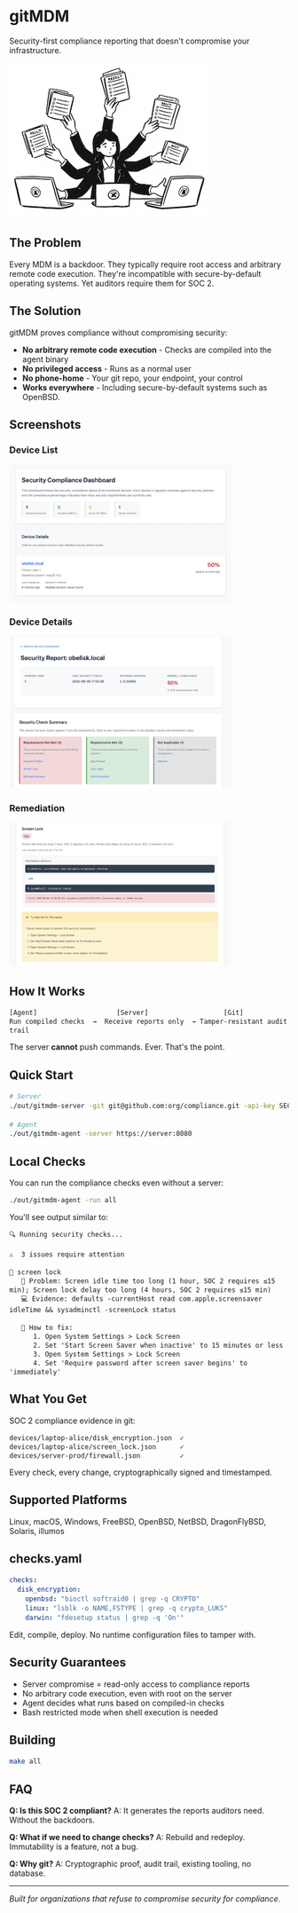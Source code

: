 # gitMDM

Security-first compliance reporting that doesn't compromise your infrastructure.

![gitMDM Logo](media/logo_small.png)

## The Problem

Every MDM is a backdoor. They typically require root access and arbitrary remote code execution. They're incompatible with secure-by-default operating systems. Yet auditors require them for SOC 2.

## The Solution

gitMDM proves compliance without compromising security:
- **No arbitrary remote code execution** - Checks are compiled into the agent binary
- **No privileged access** - Runs as a normal user
- **No phone-home** - Your git repo, your endpoint, your control
- **Works everywhere** - Including secure-by-default systems such as OpenBSD.

## Screenshots

### Device List
<a href="media/dashboard.png"><img src="media/dashboard.png" alt="Dashboard" width="400"/></a>

### Device Details

<a href="media/report.png"><img src="media/report.png" alt="Agent Report" width="400"/></a>

### Remediation
<a href="media/remediate.png"><img src="media/remediate.png" alt="Remediation Steps" width="400"/></a>

## How It Works

```
[Agent]                    [Server]                   [Git]
Run compiled checks  →  Receive reports only  → Tamper-resistant audit trail
```

The server **cannot** push commands. Ever. That's the point.

## Quick Start

```bash
# Server
./out/gitmdm-server -git git@github.com:org/compliance.git -api-key SECRET

# Agent
./out/gitmdm-agent -server https://server:8080
```

## Local Checks

You can run the compliance checks even without a server:

```bash
./out/gitmdm-agent -run all
```

You'll see output similar to:

```log
🔍 Running security checks...

⚠️  3 issues require attention

🔸 screen lock
   🐞 Problem: Screen idle time too long (1 hour, SOC 2 requires ≤15 min); Screen lock delay too long (4 hours, SOC 2 requires ≤15 min)
   💻 Evidence: defaults -currentHost read com.apple.screensaver idleTime && sysadminctl -screenLock status

   🔧 How to fix:
      1. Open System Settings > Lock Screen
      2. Set 'Start Screen Saver when inactive' to 15 minutes or less
      3. Open System Settings > Lock Screen
      4. Set 'Require password after screen saver begins' to 'immediately'
```

## What You Get

SOC 2 compliance evidence in git:
```
devices/laptop-alice/disk_encryption.json  ✓
devices/laptop-alice/screen_lock.json      ✓
devices/server-prod/firewall.json          ✓
```

Every check, every change, cryptographically signed and timestamped.

## Supported Platforms

Linux, macOS, Windows, FreeBSD, OpenBSD, NetBSD, DragonFlyBSD, Solaris, illumos

## checks.yaml

```yaml
checks:
  disk_encryption:
    openbsd: "bioctl softraid0 | grep -q CRYPTO"
    linux: "lsblk -o NAME,FSTYPE | grep -q crypto_LUKS"
    darwin: "fdesetup status | grep -q 'On'"
```

Edit, compile, deploy. No runtime configuration files to tamper with.

## Security Guarantees

- Server compromise = read-only access to compliance reports
- No arbitrary code execution, even with root on the server
- Agent decides what runs based on compiled-in checks
- Bash restricted mode when shell execution is needed

## Building

```bash
make all
```

## FAQ

**Q: Is this SOC 2 compliant?**
A: It generates the reports auditors need. Without the backdoors.

**Q: What if we need to change checks?**
A: Rebuild and redeploy. Immutability is a feature, not a bug.

**Q: Why git?**
A: Cryptographic proof, audit trail, existing tooling, no database.

---

*Built for organizations that refuse to compromise security for compliance.*
